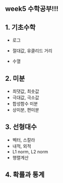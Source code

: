 ## week5 수학공부!!!
## 1. 기초수학

- 로그
  
- 절대값, 유클리드 거리
- 수열

## 2. 미분
- 최댓값, 최솟값
- 극대값, 극소값
- 합성함수 미분
- 상미분, 편미분

## 3. 선형대수
- 벡터, 스칼라
- 내적, 외적
- L1 norm, L2 norm
- 행렬계산
## 4. 확률과 통계
